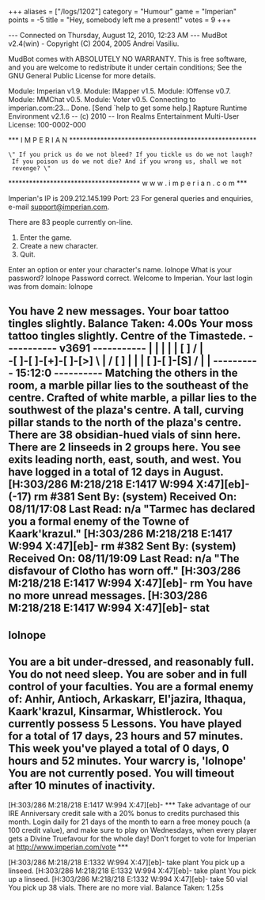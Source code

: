 +++
aliases = ["/logs/1202"]
category = "Humour"
game = "Imperian"
points = -5
title = "Hey, somebody left me a present!"
votes = 9
+++

--- Connected on Thursday, August 12, 2010, 12:23 AM ---
MudBot v2.4(win) - Copyright (C) 2004, 2005  Andrei Vasiliu.

MudBot comes with ABSOLUTELY NO WARRANTY. This is free
software, and you are welcome to redistribute it under
certain conditions; See the GNU General Public License
for more details.

Module: Imperian v1.9.
Module: IMapper v1.5.
Module: IOffense v0.7.
Module: MMChat v0.5.
Module: Voter v0.5.
Connecting to imperian.com:23... Done.
[Send `help to get some help.]
Rapture Runtime Environment v2.1.6 -- (c) 2010 -- Iron Realms Entertainment
Multi-User License: 100-0002-000


  *** I M P E R I A N ******************************************************

    \" If you prick us do we not bleed? If you tickle us do we not laugh?
     If you poison us do we not die? And if you wrong us, shall we not
     revenge? \"
   
  ************************************** w w w . i m p e r i a n . c o m ***
   
   Imperian\'s IP is 209.212.145.199  Port: 23
   For general queries and enquiries, e-mail support@imperian.com.
   
   There are 83 people currently on-line.

   1. Enter the game.
   2. Create a new character.
   3. Quit.

Enter an option or enter your character\'s name. lolnope
What is your password? lolnope
Password correct. Welcome to Imperian.
Your last login was from domain: lolnope

You have 2 new messages.
Your boar tattoo tingles slightly.
Balance Taken: 4.00s
Your moss tattoo tingles slightly.
Centre of the Timastede.
----------- v3691 -----------
              | 
              | 
              | 
              | 
              | 
             [ ]
            / | \
    -[ ]-[ ]-[+]-[ ]-[>]
            \ | /
             [ ]
              | 
              | 
              | 
         [ ]-[ ]-[S]
        /     |   | 
---------- 15:12:0 ----------
Matching the others in the room, a marble pillar lies to the southeast of the 
centre. Crafted of white marble, a pillar lies to the southwest of the plaza\'s 
centre. A tall, curving pillar stands to the north of the plaza\'s centre. There
are 38 obsidian-hued vials of sinn here. There are 2 linseeds in 2 groups here.
You see exits leading north, east, south, and west.
You have logged in a total of 12 days in August.
[H:303/286 M:218/218 E:1417 W:994 X:47][eb]- (-17) rm
#381  Sent By: (system)  Received On: 08/11/17:08  Last Read: n/a
\"Tarmec has declared you a formal enemy of the Towne of Kaark\'krazul.\"
[H:303/286 M:218/218 E:1417 W:994 X:47][eb]- rm
#382  Sent By: (system)  Received On: 08/11/19:09  Last Read: n/a
\"The disfavour of Clotho has worn off.\"
[H:303/286 M:218/218 E:1417 W:994 X:47][eb]- rm
You have no more unread messages.
[H:303/286 M:218/218 E:1417 W:994 X:47][eb]- stat
---------------------------------------------------------------------------
lolnope
---------------------------------------------------------------------------
You are a bit under-dressed, and reasonably full.
You do not need sleep.
You are sober and in full control of your faculties.
You are a formal enemy of: Anhir, Antioch, Arkaskarr, El\'jazira, Ithaqua, 
Kaark\'krazul, Kinsarmar, Whistlerock.
You currently possess 5 Lessons.
You have played for a total of 17 days, 23 hours and 57 minutes.
This week you\'ve played a total of 0 days, 0 hours and 52 minutes.
Your warcry is, \'lolnope\'
You are not currently posed.
You will timeout after 10 minutes of inactivity.
---------------------------------------------------------------------------
[H:303/286 M:218/218 E:1417 W:994 X:47][eb]- 
*** Take advantage of our IRE Anniversary credit sale with a 20% bonus to 
credits purchased this month. Login daily for 21 days of the month to earn a 
free money pouch (a 100 credit value), and make sure to play on Wednesdays, 
when every player gets a Divine Truefavour for the whole day! Don\'t forget to 
vote for Imperian at http://www.imperian.com/vote ***

[H:303/286 M:218/218 E:1332 W:994 X:47][eb]- take plant
You pick up a linseed.
[H:303/286 M:218/218 E:1332 W:994 X:47][eb]- take plant
You pick up a linseed.
[H:303/286 M:218/218 E:1332 W:994 X:47][eb]- take 50 vial
You pick up 38 vials.
There are no more vial.
Balance Taken: 1.25s